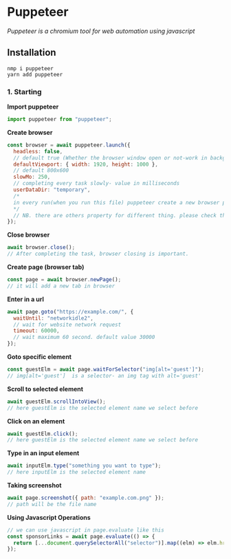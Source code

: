 # Puppeteer

_Puppeteer is a chromium tool for web automation using javascript_

## Installation

```
nmp i puppeteer
yarn add puppeteer
```

### 1. Starting

**Import puppeteer**

```js
import puppeteer from "puppeteer";
```

**Create browser**

```js
const browser = await puppeteer.launch({
  headless: false,
  // default true (Whether the browser window open or not-work in background or not)
  defaultViewport: { width: 1920, height: 1000 },
  // default 800x600
  slowMo: 250,
  // completing every task slowly- value in milliseconds
  userDataDir: "temporary",
  /*
  in every run(when you run this file) puppeteer create a new browser profile. to prevent this we can use it. it will save temporary profile and won't create new profile from 2nd run.
  */
  // NB. there are others property for different thing. please check the documentation.
});
```

**Close browser**

```js
await browser.close();
// After completing the task, browser closing is important.
```

**Create page (browser tab)**

```js
const page = await browser.newPage();
// it will add a new tab in browser
```

**Enter in a url**

```js
await page.goto("https://example.com/", {
  waitUntil: "networkidle2",
  // wait for website network request
  timeout: 60000,
  // wait maximum 60 second. default value 30000
});
```

**Goto specific element**

```js
const guestElm = await page.waitForSelector("img[alt='guest']");
// img[alt='guest']  is a selector- an img tag with alt='guest'
```

**Scroll to selected element**

```js
await guestElm.scrollIntoView();
// here guestElm is the selected element name we select before
```

**Click on an element**

```js
await guestElm.click();
// here guestElm is the selected element name we select before
```

**Type in an input element**

```js
await inputElm.type("something you want to type");
// here inputElm is the selected element name
```

**Taking screenshot**

```js
await page.screenshot({ path: "example.com.png" });
// path will be the file name
```

**Using Javascript Operations**

```js
// we can use javascript in page.evaluate like this
const sponsorLinks = await page.evaluate(() => {
  return [...document.querySelectorAll("selector")].map((elm) => elm.href);
});
```
